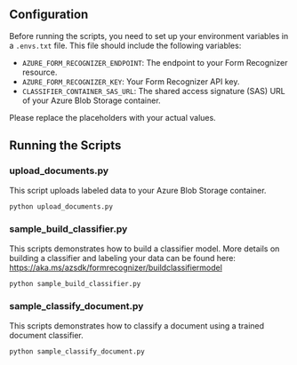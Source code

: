 ## Configuration

Before running the scripts, you need to set up your environment variables in a `.envs.txt` file. This file should include the following variables:

- `AZURE_FORM_RECOGNIZER_ENDPOINT`: The endpoint to your Form Recognizer resource.
- `AZURE_FORM_RECOGNIZER_KEY`: Your Form Recognizer API key.
- `CLASSIFIER_CONTAINER_SAS_URL`: The shared access signature (SAS) URL of your Azure Blob Storage container.

Please replace the placeholders with your actual values.

## Running the Scripts

### upload_documents.py

This script uploads labeled data to your Azure Blob Storage container.

```bash
python upload_documents.py
```

### sample_build_classifier.py

This scripts demonstrates how to build a classifier model. More details on building a classifier and labeling your data can be found here: https://aka.ms/azsdk/formrecognizer/buildclassifiermodel

```bash
python sample_build_classifier.py
```

### sample_classify_document.py

This scripts demonstrates how to classify a document using a trained document classifier.

```bash
python sample_classify_document.py
```
